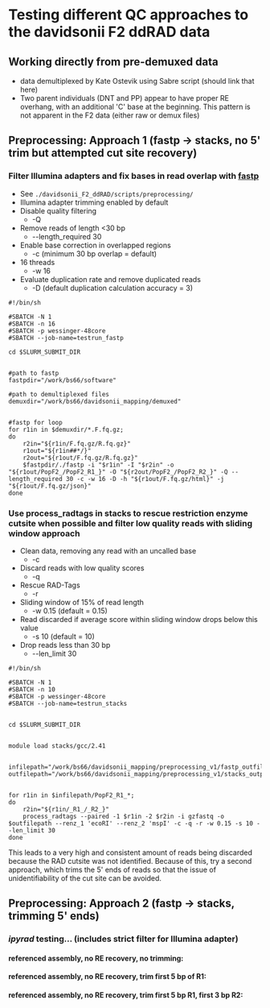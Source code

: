 # Testing different QC approaches to the davidsonii F2 ddRAD data

## Working directly from pre-demuxed data
* data demultiplexed by Kate Ostevik using Sabre script (should link that here)
* Two parent individuals (DNT and PP) appear to have proper RE overhang, with an additional 'C' base at the beginning. This pattern is not apparent in the F2 data (either raw or demux files)

## Preprocessing: Approach 1 (fastp -> stacks, no 5' trim but attempted cut site recovery)
### Filter Illumina adapters and fix bases in read overlap with [fastp](https://github.com/OpenGene/fastp)
* See `./davidsonii_F2_ddRAD/scripts/preprocessing/`
* Illumina adapter trimming enabled by default
* Disable quality filtering
    - -Q
* Remove reads of length <30 bp
    - --length_required 30
* Enable base correction in overlapped regions
    - -c (minimum 30 bp overlap = default)
* 16 threads
    - -w 16
* Evaluate duplication rate and remove duplicated reads
    - -D (default duplication calculation accuracy = 3)

```
#!/bin/sh

#SBATCH -N 1
#SBATCH -n 16
#SBATCH -p wessinger-48core
#SBATCH --job-name=testrun_fastp

cd $SLURM_SUBMIT_DIR


#path to fastp
fastpdir="/work/bs66/software"

#path to demultiplexed files
demuxdir="/work/bs66/davidsonii_mapping/demuxed"


#fastp for loop
for r1in in $demuxdir/*.F.fq.gz; 
do
    r2in="${r1in/F.fq.gz/R.fq.gz}"
    r1out="${r1in##*/}"
    r2out="${r1out/F.fq.gz/R.fq.gz}"
    $fastpdir/./fastp -i "$r1in" -I "$r2in" -o "${r1out/PopF2_/PopF2_R1_}" -O "${r2out/PopF2_/PopF2_R2_}" -Q --length_required 30 -c -w 16 -D -h "${r1out/F.fq.gz/html}" -j "${r1out/F.fq.gz/json}"
done
```

### Use process_radtags in stacks to rescue  restriction enzyme cutsite when possible and filter low quality reads with sliding window approach
* Clean data, removing any read with an uncalled base
    - -c
* Discard reads with low quality scores
    - -q
* Rescue RAD-Tags
    - -r
* Sliding window of 15% of read length
    - -w 0.15 (default = 0.15)
* Read discarded if average score within sliding window drops below this value
    - -s 10 (default = 10)
* Drop reads less than 30 bp
    - --len_limit 30

```
#!/bin/sh

#SBATCH -N 1
#SBATCH -n 10 
#SBATCH -p wessinger-48core
#SBATCH --job-name=testrun_stacks


cd $SLURM_SUBMIT_DIR


module load stacks/gcc/2.41


infilepath="/work/bs66/davidsonii_mapping/preprocessing_v1/fastp_outfiles"
outfilepath="/work/bs66/davidsonii_mapping/preprocessing_v1/stacks_output"


for r1in in $infilepath/PopF2_R1_*;
do
    r2in="${r1in/_R1_/_R2_}"
    process_radtags --paired -1 $r1in -2 $r2in -i gzfastq -o $outfilepath --renz_1 'ecoRI' --renz_2 'mspI' -c -q -r -w 0.15 -s 10 --len_limit 30
done
```
This leads to a very high and consistent amount of reads being discarded because the RAD cutsite was not identified. Because of this, try a second approach, which trims the 5' ends of reads so that the issue of unidentifiability of the cut site can be avoided.


## Preprocessing: Approach 2 (fastp -> stacks, trimming 5' ends)





### *ipyrad* testing... (includes strict filter for Illumina adapter)
#### referenced assembly, no RE recovery, no trimming:
#### referenced assembly, no RE recovery, trim first 5 bp of R1:
#### referenced assembly, no RE recovery, trim first 5 bp R1, first 3 bp R2:

